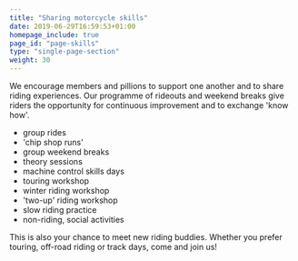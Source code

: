 ```yaml
---
title: "Sharing motorcycle skills"
date: 2019-06-29T16:59:53+01:00
homepage_include: true
page_id: "page-skills"
type: "single-page-section"
weight: 30
---
```



We encourage members and pillions to support one another and to share riding experiences. Our programme of rideouts and weekend breaks give riders the opportunity for continuous improvement and to exchange 'know how'.

* group rides
* 'chip shop runs'
* group weekend breaks
* theory sessions
* machine control skills days
* touring workshop
* winter riding workshop
* 'two-up' riding workshop
* slow riding practice
* non-riding, social activities

This is also your chance to meet new riding buddies. Whether you prefer touring, off-road riding or track days, come and join us!
